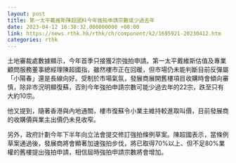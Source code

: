 ```yaml
---
layout: post
title: 第一太平戴維斯陳超國料今年強拍申請宗數或少過去年
date: 2023-04-12 16:38:32.000000000 +08:00
link: https://news.rthk.hk/rthk/ch/component/k2/1695921-20230412.htm
categories: rthk
---
```


土地審裁處數據顯示，今年首季只接獲2宗強拍申請。第一太平戴維斯估值及專業顧問服務董事總經理陳超國指，雖然樓市正在回暖，但市場仍未能判斷目前反彈屬「小陽春」還是長線向好。受制於市場氣氛，發展商展開舊樓項目收購時會傾向審慎，除非市況明顯復蘇，否則今年強拍申請宗數可能少過去年的22宗，跌至只有大約10宗。

他又提到，隨著香港與內地通關，樓市復蘇令小業主維持較進取叫價，目前發展商的收購價與業主出價仍未見收窄。

另外，政府計劃今年下半年向立法會提交修訂強拍條例草案。陳超國表示，當條例草案通過後，發展商將會顯著加速強拍步伐，將已取得70%以上、但不足80%業權的舊樓提出強拍申請，相信屆時強拍申請宗數將會增加。
